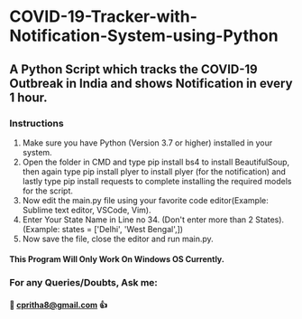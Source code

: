 # COVID-19-Tracker-with-Notification-System-using-Python
## A Python Script which tracks the COVID-19 Outbreak in India and shows Notification in every 1 hour.

### Instructions
1. Make sure you have Python (Version 3.7 or higher) installed in your system.
2. Open the folder in CMD and type pip install bs4 to install BeautifulSoup, then again type pip install plyer to install plyer (for the notification) and lastly type pip install    requests to complete installing the required models for the script.
3. Now edit the main.py file using your favorite code editor(Example: Sublime text editor, VSCode, Vim).
4. Enter Your State Name in Line no 34. (Don't enter more than 2 States). (Example: states = ['Delhi', 'West Bengal',])
5. Now save the file, close the editor and run main.py.
#### This Program Will Only Work On Windows OS Currently.

### For any Queries/Doubts, Ask me:

 #### 📧 cpritha8@gmail.com 👍

